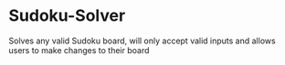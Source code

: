 # Sudoku-Solver

Solves any valid Sudoku board, will only accept valid inputs and allows users to make changes to their board
